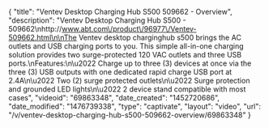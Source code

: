 {
    "title": "Ventev Desktop Charging Hub S500 509662 - Overview",
    "description": "Ventev Desktop Charging Hub S500 - 509662\nhttp:\/\/www.abt.com\/product\/96977\/Ventev-509662.html\n\nThe Ventev desktop charginghub s500 brings the AC outlets and USB charging ports to you. This simple all-in-one charging solution provides two surge-protected 120 VAC outlets and three USB ports.\nFeatures:\n\u2022 Charge up to three (3) devices at once via the three (3) USB outputs with one dedicated rapid charge USB port at 2.4A\n\u2022 Two (2) surge protected outlets\n\u2022 Surge protection and grounded LED lights\n\u2022 2 device stand compatible with most cases",
    "videoid": "69863348",
    "date_created": "1452720686",
    "date_modified": "1476739338",
    "type": "captivate",
    "layout": "video",
    "url": "\/v\/ventev-desktop-charging-hub-s500-509662-overview\/69863348"
}